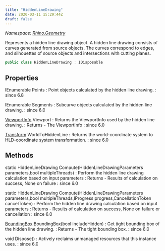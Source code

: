 ```yaml
---
title: "HiddenLineDrawing"
date: 2020-03-11 15:29:44Z
draft: false
---
```


*Namespace: [Rhino.Geometry](../)*

Represents a hidden line drawing object.
   A hidden line drawing consists of curves generated from source objects.
   The curves correspond to edges, and silhouettes of  source objects and
   intersections with cutting planes.
```cs
public class HiddenLineDrawing : IDisposable
```
## Properties

IEnumerable<HiddenLineDrawingPoint> Points
: Point objects calculated by the hidden line drawing.
: since 6.8

IEnumerable<HiddenLineDrawingSegment> Segments
: Subcurve objects calculated by the hidden line drawing.
: since 6.0

[ViewportInfo](/rhinocommon/rhino/docobjects/viewportinfo/) Viewport
: Returns the ViewportInfo used by the hidden line drawing.
: Returns - The ViewportInfo
: since 6.0

[Transform](/rhinocommon/rhino/geometry/transform/) WorldToHiddenLine
: Returns the world-coordinate system to HLD-coordinate system transformation.
: since 6.0
## Methods

static HiddenLineDrawing Compute(HiddenLineDrawingParameters parameters,bool multipleThreads)
: Perform the hidden line drawing calculation based on input parameters
: Returns - Results of calculation on success, None on failure
: since 6.0

static HiddenLineDrawing Compute(HiddenLineDrawingParameters parameters,bool multipleThreads,IProgress<double> progress,CancellationToken cancelToken)
: Perform the hidden line drawing calculation based on input parameters
: Returns - Results of calculation on success, None on failure or cancellation
: since 6.0

[BoundingBox](/rhinocommon/rhino/geometry/boundingbox/) BoundingBox(bool includeHidden)
: Get tight bounding box of the hidden line drawing.
: Returns - The tight bounding box.
: since 6.0

void Dispose()
: Actively reclaims unmanaged resources that this instance uses.
: since 6.0
